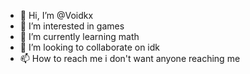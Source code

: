 - 👋 Hi, I’m @Voidkx
- 👀 I’m interested in games
- 🌱 I’m currently learning math
- 💞️ I’m looking to collaborate on idk
- 📫 How to reach me i don't want anyone reaching me

<!---
Voidkx/Voidkx is a ✨ special ✨ repository because its `README.md` (this file) appears on your GitHub profile.
You can click the Preview link to take a look at your changes.
--->
